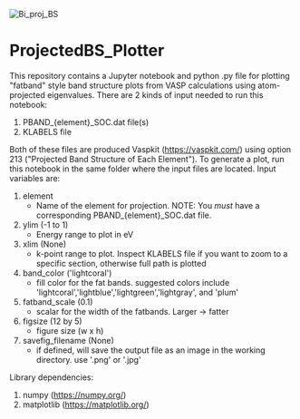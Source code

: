 
![Bi_proj_BS](https://github.com/PetersonChemLab/ProjectedBS_Plotter/assets/160284370/4ee06fdc-c66c-43a1-9c8e-754d0cb766e0)


# ProjectedBS_Plotter
This repository contains a Jupyter notebook and python .py file for plotting "fatband" style band structure plots from VASP calculations using atom-projected eigenvalues. There are 2 kinds of input needed to run this notebook:
1. PBAND_{element}_SOC.dat file(s)
2. KLABELS file

Both of these files are produced Vaspkit (https://vaspkit.com/) using option 213 ("Projected Band Structure of Each Element"). To generate a plot, run this notebook in the same folder where the input files are located. Input variables are:
1. element
    - Name of the element for projection. NOTE: You *must* have a corresponding PBAND_{element}_SOC.dat file.
2. ylim (-1 to 1)
    - Energy range to plot in eV
3. xlim (None)
    - k-point range to plot. Inspect KLABELS file if you want to zoom to a specific section, otherwise full path is plotted
4. band_color ('lightcoral')
    - fill color for the fat bands. suggested colors include 'lightcoral','lightblue','lightgreen','lightgray', and 'plum'
5. fatband_scale (0.1)
    - scalar for the width of the fatbands. Larger -> fatter
6. figsize (12 by 5)
    - figure size (w x h)
7. savefig_filename (None)
    - if defined, will save the output file as an image in the working directory. use '.png' or '.jpg'
    
Library dependencies:
1. numpy (https://numpy.org/)
2. matplotlib (https://matplotlib.org/)
